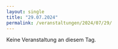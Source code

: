```yaml
---
layout: single
title: "29.07.2024"
permalink: /veranstaltungen/2024/07/29/
---
```


Keine Veranstaltung an diesem Tag.
